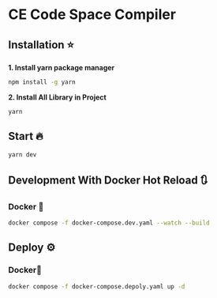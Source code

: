 # CE Code Space Compiler

## Installation ⭐
**1. Install yarn package manager**

```bash =
npm install -g yarn
```
**2. Install All Library in Project**

```bash
yarn
```

## Start 🔥

```bash
yarn dev
```

## Development With Docker Hot Reload 🔃
### Docker 🐳

```bash
docker compose -f docker-compose.dev.yaml --watch --build
```

## Deploy ⚙️
### Docker🐳

```bash
docker compose -f docker-compose.depoly.yaml up -d
```